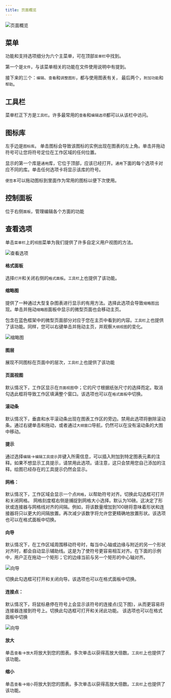 ```yaml
---
title: 页面概览
---
```


 ![页面概览](/docs/themes/freedgo/draw_info.png "页面概览") 
 
 
## 菜单

功能和支持选项细分为六个主菜单，可在顶部`菜单栏`中找到。

第一个是`文件`，与该菜单相关的功能在文件使用说明中有提到。

接下来的三个：`编辑`、`查看`和`调整图形`，都与使用图表有关，
最后两个，`附加功能`和`帮助`。


## 工具栏

菜单栏正下方是`工具栏`。许多最常用的`查看`和`编辑选项`都可以从该栏中访问。

## 图标库
左手边是`图标库`。 
单击图标会导致该图标的实例出现在图表的左上角。单击并拖动符号可让您将符号定位在工作区域的任何位置。

显示的第一个库是`通用`库，它位于顶部，应该已经打开。`通用`下面的每个选项卡对应不同的库。单击任何选项卡将显示该库的符号。
	
`便签本`可以拖动图标到里面作为常用的图标以便下次使用。

## 控制面板

位于右侧`面板`，管理编辑各个方面的功能

## 查看选项

单击`菜单栏`上的`视图`菜单为我们提供了许多自定义用户视图的方法。

 ![查看选项](/docs/themes/freedgo/draw_info1.png "查看选项") 

#### 格式面板

选择`打开`和关闭右侧的`格式面板`。`工具栏`上也提供了该功能。

#### 缩略图

提供了一种通过大型复杂图表进行显示的有用方法。选择此选项会导致`缩略图`出现。单击并拖动`缩略图`面板中显示的微型页面也会移动主页。

包含在蓝色框架中的微型页面部分对应于您在主页中看到的内容。`工具栏`上也提供了该功能。同样，您可以右键单击并拖动主页，并观察`大纲视图`的变化。

![缩略图](/docs/themes/freedgo/draw_info2.png "缩略图") 

#### 图层

展现不同图标在页面中的层次，`工具栏`上也提供了该功能

#### 页面视图

默认情况下，工作区显示在`页面视图`中；它的尺寸根据纸张尺寸的选择而定。取消勾选此框将导致工作区填满整个窗口。该选项也可以在`格式面板`中切换。

####	滚动条

默认情况下，垂直和水平滚动条出现在图表工作区的旁边。禁用此选项将删除滚动条。通过右键单击和拖动，或者通过`大纲窗口`导航，仍然可以在没有滚动条的大图中移动。

####	提示

通过选择`编辑`->`编辑工具提示`并键入所需信息，可以插入附加到特定图表元素的注释。如果不想显示工具提示，请禁用此选项。请注意，这只会禁用您自己添加的注释。绘图已经存在的工具提示仍然会显示。

####	网格：

默认情况下，工作区域会显示一个点`网格`，以帮助符号对齐。切换此勾选框可打开和关闭网格。
网格刻度框右侧是捕捉到网格大小选择。默认为10磅。这决定了形状或连接器与网格线对齐的间隔。例如，将该数量增加到100磅将意味着形状和连接器将只以更大的间隔放置。再次减少该数字将允许您更精确地放置形状。该选项也可以在格式面板中切换。

####	向导

默认情况下，在工作区域周围移动符号时，每当中心轴或边缘与附近的另一个形状对齐时，都会自动显示辅助线。这是为了使符号更容易相互对齐。在下面的示例中，用户正在拖动一个矩形；它的边缘当前与另一个矩形的中心轴对齐。

![向导](/docs/themes/freedgo/draw_info3.png "向导") 

切换此勾选框可打开和关闭向导。该选项也可以在格式面板中切换。

####	连接点：

默认情况下，将鼠标悬停在符号上会显示该符号的连接点(见下图)，从而更容易将连接器连接到符号上。切换此勾选框可打开和关闭此功能。
该选项也可以在格式面板中切换

![向导](/docs/themes/freedgo/draw_info4.png "向导") 
 
####	放大

单击`查看`->`放大`将放大到您的图表。多次单击以获得高放大倍数。`工具栏`上也提供了该功能。

####	缩小

单击`查看`->`缩小`将放大到您的图表。多次单击以获得高放大倍数。`工具栏`上也提供了该功能。





